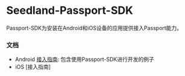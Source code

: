 # Seedland-Passport-SDK

Passport-SDK为安装在Android和iOS设备的应用提供接入Passport能力。

### 文档
 * Android [接入指南](https://github.com/seedland-inf/Passport-Samples/blob/master/android.md): 包含使用Passport-SDK进行开发的例子
 * iOS [接入指南]
